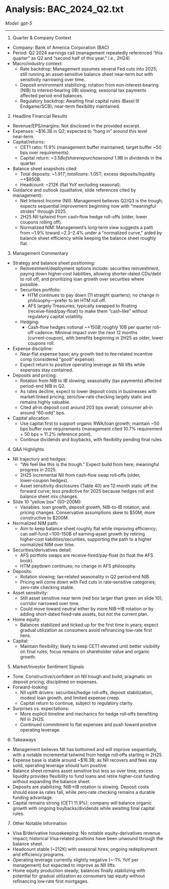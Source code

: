 # Analysis: BAC_2024_Q2.txt

*Model: gpt-5*

---

1) Quarter & Company Context
- Company: Bank of America Corporation (BAC)
- Period: Q2 2024 earnings call (management repeatedly referenced “this quarter” as Q2 and “second half of this year,” i.e., 2H24)
- Macro/industry context:
  - Rate backdrop: Management assumes several Fed cuts into 2025; still running an asset‑sensitive balance sheet near‑term but with sensitivity narrowing over time.
  - Deposit environment stabilizing; rotation from non‑interest‑bearing (NIB) to interest‑bearing (IB) slowing; seasonal tax payments affected period-end balances.
  - Regulatory backdrop: Awaiting final capital rules (Basel III Endgame/SCB); near‑term flexibility maintained.

2) Headline Financial Results
- Revenue/EPS/margins: Not disclosed in the provided excerpt.
- Expenses: ~$16.3B in Q2; expected to “hang in” around this level near‑term.
- Capital/returns:
  - CET1 ratio: 11.9% (management buffer maintained; target buffer ~50 bps over requirements).
  - Capital return: ~$3.5B of share repurchases and ~$1.9B in dividends in the quarter.
- Balance sheet snapshots cited:
  - Total deposits: ~$1.91T; total loans: ~$1.05T; excess deposits/liquidity ~+$850B.
  - Headcount: ~212K (flat YoY excluding seasonal).
- Guidance and outlook (qualitative, slide references cited by management):
  - Net Interest Income (NII): Management believes Q2/Q3 is the trough; expects sequential improvement beginning now with “meaningful strides” through 2025.
  - 2H25 NII tailwind from cash‑flow hedge roll-offs (older, lower coupons rolling off).
  - Normalized NIM: Management’s long‑term view suggests a path from ~1.9% toward ~2.3–2.4% under a “normalized curve,” aided by balance sheet efficiency while keeping the balance sheet roughly flat.

3) Management Commentary
- Strategy and balance sheet positioning:
  - Reinvestment/deployment options include: securities reinvestment, paying down higher‑cost liabilities, allowing shorter‑dated CDs/debt to roll off, and prioritizing loan growth over securities where possible.
  - Securities portfolio:
    - HTM continues to pay down (11 straight quarters); no change in philosophy—prefer to let HTM roll off.
    - AFS largely Treasuries, typically swapped to floating (receive‑fixed/pay‑float) to make them “cash‑like” without regulatory capital volatility.
  - Hedging:
    - Cash‑flow hedges notional ~+$150B; roughly ~$10B per quarter roll-off cadence. Minimal impact over the next 12 months (current‑coupon), with benefits beginning in 2H25 as older, lower coupons roll.
- Expense discipline:
  - Near‑flat expense base; any growth tied to fee‑related incentive comp (considered “good” expense).
  - Expect return to positive operating leverage as NII lifts while expenses stay contained.
- Deposits and pricing:
  - Rotation from NIB to IB slowing; seasonality (tax payments) affected period-end NIB in Q2.
  - As rates decline, expect to lower deposit costs in businesses with market‑linked pricing; zero/low‑rate checking largely static and remains highly valuable.
  - Cited all‑in deposit cost around 203 bps overall; consumer all‑in around “60‑odd” bps.
- Capital allocation:
  - Use capital first to support organic RWA/loan growth; maintain ~50 bps buffer over requirements (management cited 10.7% requirement + 50 bps ≈ 11.2% reference point).
  - Continue dividends and buybacks, with flexibility pending final rules.

4) Q&A Highlights
- NII trajectory and hedges:
  - “We feel like this is the trough.” Expect build from here; meaningful progress in 2025.
  - 2H25 incremental NII from cash‑flow swap roll‑offs (older, lower‑coupon hedges).
  - Asset sensitivity disclosures (Table 40) are 12‑month static off the forward curve; less predictive for 2025 because hedges roll and balance sheet mix changes.
- Slide 10 “yellow box” ($50–$200M):
  - Variables: loan growth, deposit growth, NIB-to-IB rotation, and pricing changes. Conservative assumptions skew to $50M; more constructive to $200M.
- Normalized NIM path:
  - Aim to keep balance sheet roughly flat while improving efficiency; can self‑fund ~$100–$150B of earning‑asset growth by retiring higher‑cost liabilities/securities, supporting the path to a higher normalized NIM over time.
- Securities/derivatives detail:
  - AFS portfolio swaps are receive‑fixed/pay‑float (to float the AFS book).
  - HTM paydown continues; no change in AFS philosophy.
- Deposits:
  - Rotation slowing; tax‑related seasonality in Q2 period‑end NIB.
  - Pricing will come down with Fed cuts in rate‑sensitive categories; zero‑rate checking stable.
- Asset sensitivity:
  - Still asset sensitive near term (red box larger than green on slide 10); corridor narrowed over time.
  - Could move toward neutral either by more NIB→IB rotation or by adding short‑dated fixed‑rate assets, but not the current plan.
- Home equity:
  - Balances stabilized and ticked up for the first time in years; expect gradual utilization as consumers avoid refinancing low‑rate first liens.
- Capital:
  - Maintain flexibility; likely to keep CET1 elevated until better visibility on final rules; focus remains on shareholder value and organic growth.

5) Market/Investor Sentiment Signals
- Tone: Constructive/confident on NII trough and build; pragmatic on deposit pricing; disciplined on expenses.
- Forward-looking:
  - NII uplift drivers: securities/hedge roll‑offs, deposit stabilization, modest loan growth, and limited expense creep.
  - Capital return to continue, subject to regulatory clarity.
- Surprises vs. expectations:
  - More explicit timeline and mechanics for hedge roll‑offs benefiting NII in 2H25.
  - Continued commitment to flat expenses and push toward positive operating leverage.

6) Takeaways
- Management believes NII has bottomed and will improve sequentially, with a notable incremental tailwind from hedge roll‑offs starting in 2H25.
- Expense base is stable around ~$16.3B; as NII recovers and fees stay solid, operating leverage should turn positive.
- Balance sheet remains asset sensitive but less so over time; excess liquidity provides flexibility to fund loans and retire higher‑cost funding without expanding the balance sheet.
- Deposits are stabilizing; NIB→IB rotation is slowing. Deposit costs should ease as rates fall, while zero‑rate checking remains a durable funding advantage.
- Capital remains strong (CET1 11.9%); company will balance organic growth with ongoing buybacks/dividends while awaiting final capital rules.

7) Other Notable Information
- Visa B/derivative housekeeping: No notable equity-derivatives revenue impact; historical Visa‑related positions have been unwound through the balance sheet.
- Headcount stable (~212K) with seasonal hires; ongoing redeployment and efficiency programs.
- Operating leverage currently slightly negative (~-1% YoY per management) but expected to improve as NII lifts.
- Home equity production steady; balances finally stabilizing with potential for gradual utilization as consumers tap equity without refinancing low‑rate first mortgages.